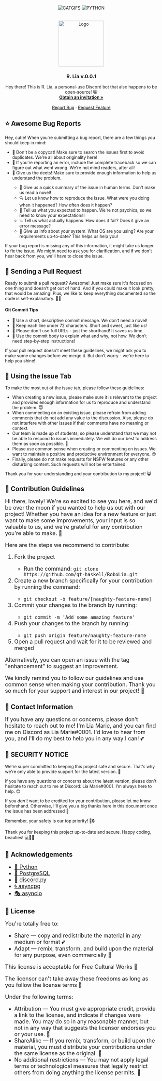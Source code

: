 <!DOCTYPE html>
<html>
  <head>
  </head>
  <body>
    <a name="readme-top"></a>
    <br />
    <div align="center">
      <img src="https://forthebadge.com/images/badges/contains-cat-gifs.svg" alt="CATGIFS">
      <img src="https://forthebadge.com/images/badges/made-with-python.svg" alt="PYTHON">
    </div>
    <br />
    <br />
    <div align="center">
      <a href="https://github.com/qt-haskell/RoboLia">
        <img src="https://cdn.discordapp.com/attachments/1059817715583430667/1065501678033453086/robolia.jpg" alt="Logo" width="150" height="150">
      </a>
      <h3 align="center">R. Lia v.0.0.1</h3>
      <p align="center"> Hey there! This is R. Lia, a personal-use Discord bot that also happens to be open-source! 😸 <br />
        <a href="https://discord.com/api/oauth2/authorize?client_id=934418956159172690&permissions=8&scope=bot%20applications.commands">
          <strong>Obtain an invitation »</strong>
        </a>
        <br />
        <br />
        <a href="https://github.com/qt-haskell/RoboLia/issues/new/choose">Report Bug</a> · <a href="https://github.com/qt-haskell/RoboLia/issues/new/choose">Request Feature</a>
      </p>
    </div>
    <div>
      <h2>⭐ Awesome Bug Reports</h2>
      <p>Hey, cutie! When you're submitting a bug report, there are a few things you should keep in mind:</p>
      <ul>
        <li>👀 Don't be a copycat! Make sure to search the issues first to avoid duplicates. We're all about originality here!</li>
        <li>🔎 If you're reporting an error, include the complete traceback so we can figure out what went wrong. We're not mind readers, after all!</li>
        <li>📝 Give us the deets! Make sure to provide enough information to help us understand the problem.</li>
        <ul>
          <li>💬 Give us a quick summary of the issue in human terms. Don't make us read a novel!</li>
          <li>🔍 Let us know how to reproduce the issue. What were you doing when it happened? How often does it happen?</li>
          <li>🤔 Tell us what you expected to happen. We're not psychics, so we need to know your expectations!</li>
          <li>💥 Tell us what actually happens. How does it fail? Does it give an error message?</li>
          <li>🚀 Give us info about your system. What OS are you using? Are your requirements up-to-date? This helps us help you!</li>
        </ul>
      </ul>
      <p>If your bug report is missing any of this information, it might take us longer to fix the issue. We might need to ask you for clarification, and if we don't hear back from you, we'll have to close the issue.</p>
    </div>
    <div>
      <h2>💌 Sending a Pull Request</h2>
      <p>Ready to submit a pull request? Awesome! Just make sure it's focused on one thing and doesn't get out of hand. And if you could make it look pretty, that would be amazing! Plus, we like to keep everything documented so the code is self-explanatory. 💁‍♀️</p>
      <h4>Git Commit Tips</h4>
      <ul>
        <li>📝 Use a short, descriptive commit message. We don't need a novel!</li>
        <li>📏 Keep each line under 72 characters. Short and sweet, just like us!</li>
        <li>📎 Please don't use full URLs - just the shorthand! It saves us time.</li>
        <li>📖 Use the commit body to explain what and why, not how. We don't need step-by-step instructions!</li>
      </ul>
      <p>If your pull request doesn't meet these guidelines, we might ask you to make some changes before we merge it. But don't worry - we're here to help you shine!</p>
    </div>
    <h2>📜 Using the Issue Tab</h1>
      <p> To make the most out of the issue tab, please follow these guidelines: </p>
      <ul>
        <li> When creating a new issue, please make sure it is relevant to the project and provides enough information for us to reproduce and understand the problem. 😇 </li>
        <li> When commenting on an existing issue, please refrain from adding comments that do not add any value to the discussion. Also, please do not interfere with other issues if their comments have no meaning or context.</li>
        <li> Our team is made up of students, so please understand that we may not be able to respond to issues immediately. We will do our best to address them as soon as possible. 🙏 </li>
        <li> Please use common sense when creating or commenting on issues. We want to maintain a positive and productive environment for everyone. 😊 </li>
        <li> Finally, please do not make requests for NSFW features or any other disturbing content. Such requests will not be entertained. </li>
      </ul>
      <p> Thank you for your understanding and your contribution to my project! 😸 </p>
      <h2>🌸 Contribution Guidelines</h2>
      <p style="font-size: 18px;">Hi there, lovely! We're so excited to see you here, and we'd be over the moon if you wanted to help us out with our project! Whether you have an idea for a new feature or just want to make some improvements, your input is so valuable to us, and we're grateful for any contribution you're able to make. 💖</p>
      <p style="font-size: 18px;">Here are the steps we recommend to contribute:</p>
      <ol style="font-size: 18px;">
        <li>Fork the project</li>
        <ul>
          <li>Run the command: <code>git clone https://github.com/qt-haskell/RoboLia.git</code>
          </li>
        </ul>
        <li>Create a new branch specifically for your contribution by running the command:</li>
        <ul>
          <li>
            <code>git checkout -b feature/[naughty-feature-name]</code>
          </li>
        </ul>
        <li>Commit your changes to the branch by running:</li>
        <ul>
          <li>
            <code>git commit -m 'Add some amazing feature'</code>
          </li>
        </ul>
        <li>Push your changes to the branch by running:</li>
        <ul>
          <li>
            <code>git push origin feature/naughty-feature-name</code>
          </li>
        </ul>
        <li>Open a pull request and wait for it to be reviewed and merged</li>
      </ol>
      <p style="font-size: 18px;">Alternatively, you can open an issue with the tag "enhancement" to suggest an improvement.</p>
      <p style="font-size: 18px;">We kindly remind you to follow our guidelines and use common sense when making your contribution. Thank you so much for your support and interest in our project! 🥰</p>
      <div align="right">
      </div>
      <h2>📩 Contact Information</h2>
      <p style="font-size: 18px;">If you have any questions or concerns, please don't hesitate to reach out to me! I'm Lia Marie, and you can find me on Discord as Lia Marie#0001. I'd love to hear from you, and I'll do my best to help you in any way I can! 💕</p>
      <div align="right">
      </div>
      <div>
        <h2>🛑 SECURITY NOTICE</h2>
        <p>We're super committed to keeping this project safe and secure. That's why we're only able to provide support for the latest version. 🚀</p>
        <p>If you have any questions or concerns about the latest version, please don't hesitate to reach out to me at Discord: Lia Marie#0001. I'm always here to help. 😊</p>
        <p>If you <em>don't</em> want to be credited for your contribution, please let me know beforehand. Otherwise, I'll give you a big thanks here in this document once the issue has been addressed 🙈 </p>
        <p>Remember, your safety is our top priority! 💖🔒</p>
        <p>Thank you for keeping this project up-to-date and secure. Happy coding, beauties! 💻💄💅</p>
      </div>
      <h2>🌟 Acknowledgements</h2>
      <div style="font-size: 18px;">
        <ul>
          <li>
            <a href="https://www.python.org/">🐍 Python</a>
          </li>
          <li>
            <a href="https://www.postgresql.org/">🐘 PostgreSQL</a>
          </li>
          <li>
            <a href="https://discordpy.readthedocs.io/en/stable/">🤖 discord.py</a>
          </li>
          <li>
            <a href="https://magicstack.github.io/asyncpg/current/">🌀 asyncpg</a>
          </li>
          <li>
            <a href="https://docs.python.org/3/library/asyncio.html">🎭 asyncio</a>
          </li>
        </ul>
      </div>
      <h2>🎀 License</h2>
      <div style="font-size: 18px;">
        <p>You're totally free to:</p>
        <ul>
          <li>Share — copy and redistribute the material in any medium or format 💕</li>
          <li>Adapt — remix, transform, and build upon the material for any purpose, even commercially 🎉</li>
        </ul>
        <p>This license is acceptable for Free Cultural Works 💖</p>
        <p>The licensor can't take away these freedoms as long as you follow the license terms 🌈</p>
        <p>Under the following terms:</p>
        <ul>
          <li>Attribution — You must give appropriate credit, provide a link to the license, and indicate if changes were made. You may do so in any reasonable manner, but not in any way that suggests the licensor endorses you or your use. 💖</li>
          <li>ShareAlike — If you remix, transform, or build upon the material, you must distribute your contributions under the same license as the original. 🤗</li>
          <li>No additional restrictions — You may not apply legal terms or technological measures that legally restrict others from doing anything the license permits. 🌟</li>
        </ul>
      </div>
  </body>
</html>